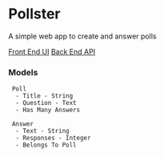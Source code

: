# Pollster

A simple web app to create and answer polls

[Front End UI](https://github.com/estermer/pollster-ui)
[Back End API](https://github.com/estermer/pollster-api)

### Models

```text
 Poll
  - Title - String
  - Question - Text
  - Has Many Answers
  
 Answer
  - Text - String
  - Responses - Integer
  - Belongs To Poll
```

